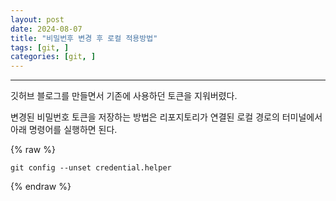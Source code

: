```yaml
---
layout: post
date: 2024-08-07
title: "비밀번후 변경 후 로컬 적용방법"
tags: [git, ]
categories: [git, ]
---
```



---


깃허브 블로그를 만들면서 기존에 사용하던 토큰을 지워버렸다.


변경된 비밀번호 토큰을 저장하는 방법은 리포지토리가 연결된 로컬 경로의 터미널에서 아래 명령어를 실행하면 된다.



{% raw %}
```text
git config --unset credential.helper
```
{% endraw %}


